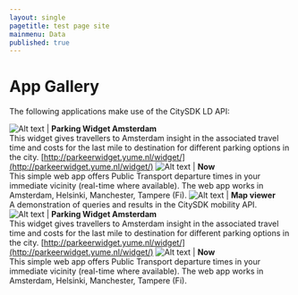 ```yaml
---
layout: single
pagetitle: test page site
mainmenu: Data
published: true
---
```


# App Gallery
The following applications make use of the CitySDK LD API:

![Alt text](http://dev.citysdk.waag.org//img/waag-small.png) | **Parking Widget Amsterdam**<br/>This widget gives travellers to Amsterdam insight in the associated travel time and costs for the last mile to destination for different parking options in the city. [http://parkeerwidget.yume.nl/widget/](http://parkeerwidget.yume.nl/widget/)
![Alt text](http://dev.citysdk.waag.org//img/europa.png) | **Now**<br/>This simple web app offers Public Transport departure times in your immediate vicinity (real-time where available). The web app works in Amsterdam, Helsinki, Manchester, Tampere (Fi). 
![Alt text](http://dev.citysdk.waag.org//img/citysdk-small.png) | **Map viewer**<br/>A demonstration of queries and results in the CitySDK mobility API.
![Alt text](http://dev.citysdk.waag.org//img/waag-small.png) | **Parking Widget Amsterdam**<br/>This widget gives travellers to Amsterdam insight in the associated travel time and costs for the last mile to destination for different parking options in the city. [http://parkeerwidget.yume.nl/widget/](http://parkeerwidget.yume.nl/widget/)
![Alt text](http://dev.citysdk.waag.org//img/europa.png) | **Now**<br/>This simple web app offers Public Transport departure times in your immediate vicinity (real-time where available). The web app works in Amsterdam, Helsinki, Manchester, Tampere (Fi).